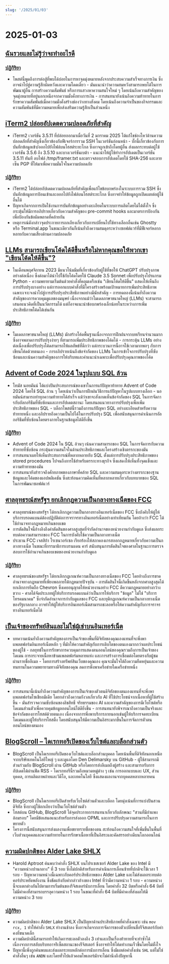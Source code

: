 ```yaml
---
slug: '/2025/01/03'
---
```


# 2025-01-03

## [ฉันรวยและไม่รู้ว่าจะทำอะไรดี](https://vinay.sh/i-am-rich-and-have-no-idea-what-to-do-with-my-life/)

### [ปฏิกิริยา](https://news.ycombinator.com/item?id=42579873)

- โพสต์นี้พูดถึงการต่อสู้ที่พบได้บ่อยในการหาจุดมุ่งหมายหลังจากประสบความสำเร็จทางการเงิน ซึ่งอาจนำไปสู่ความรู้สึกผิดหวังและความโดดเดี่ยว - มันแนะนำว่าความสมหวังสามารถพบได้ในการพัฒนาผู้อื่น การสร้างความสัมพันธ์ หรือการแสวงหาความสนใจใหม่ ๆ โดยเน้นถึงความสำคัญของจุดมุ่งหมายที่อยู่นอกเหนือจากความมั่งคั่งทางการเงิน - การสนทนายังเน้นถึงความท้าทายในการรักษาความสัมพันธ์เมื่อความมั่งคั่งสร้างช่องว่างทางสังคม โดยเน้นถึงความจำเป็นของกิจกรรมและความสัมพันธ์ที่มีความหมายเพื่อส่งเสริมความรู้สึกเป็นส่วนหนึ่ง

## [iTerm2 ปล่อยอัปเดตความปลอดภัยที่สำคัญ](https://iterm2.com/downloads/stable/iTerm2-3_5_11.changelog)

- iTerm2 เวอร์ชัน 3.5.11 ที่ปล่อยออกมาเมื่อวันที่ 2 มกราคม 2025 ได้แก้ไขช่องโหว่ด้านความปลอดภัยที่สำคัญซึ่งเกี่ยวข้องกับฟีเจอร์การรวม SSH ในเวอร์ชันก่อนหน้า - บั๊กนี้เกี่ยวข้องกับการบันทึกข้อมูลเข้า/ออกไปยังไฟล์บนโฮสต์ระยะไกล ซึ่งอาจถูกเข้าถึงโดยผู้อื่น ส่งผลกระทบต่อผู้ใช้เวอร์ชัน 3.5.6 ถึง 3.5.10 และบางเวอร์ชันเบต้า - แนะนำให้ผู้ใช้ทำการอัปเดตเป็นเวอร์ชัน 3.5.11 ทันที ลบไฟล์ /tmp/framer.txt และตรวจสอบการอัปเดตโดยใช้ SHA-256 และลายเซ็น PGP ที่ให้มาเพื่อความมั่นใจในความปลอดภัย

### [ปฏิกิริยา](https://news.ycombinator.com/item?id=42579472)

- iTerm2 ได้ปล่อยอัปเดตความปลอดภัยที่สำคัญเพื่อแก้ไขข้อบกพร่องในระบบการรวม SSH ซึ่งบันทึกข้อมูลการป้อนเข้าและออกไปยังไฟล์บนโฮสต์ระยะไกล ซึ่งอาจทำให้ข้อมูลถูกเปิดเผยต่อผู้ใช้อื่นได้
- ปัญหาเกิดจากการเปิดใช้งานการบันทึกข้อมูลอย่างละเอียดในระบบการผลิตโดยไม่ได้ตั้งใจ ซึ่งกระตุ้นให้มีการอภิปรายเกี่ยวกับความสำคัญของ pre-commit hooks และมาตรการป้องกันเพื่อป้องกันข้อผิดพลาดที่คล้ายกัน
- เหตุการณ์ดังกล่าวจุดประกายการถกเถียงเกี่ยวกับการเปลี่ยนไปใช้ทางเลือกอื่นเช่น Ghostty หรือ Terminal.app ในขณะเดียวกันก็เน้นย้ำถึงความสมดุลระหว่างซอฟต์แวร์ที่มีฟีเจอร์หลากหลายกับความเสี่ยงด้านความปลอดภัย

## [LLMs สามารถเขียนโค้ดได้ดีขึ้นหรือไม่หากคุณขอให้พวกเขา "เขียนโค้ดให้ดีขึ้น"?](https://minimaxir.com/2025/01/write-better-code/)

- ในเดือนพฤศจิกายน 2023 มีแนวโน้มมีมที่เกี่ยวข้องกับผู้ใช้ที่ขอให้ ChatGPT ปรับปรุงภาพอย่างต่อเนื่อง ซึ่งต่อมาได้นำไปใช้กับโค้ดโดยใช้ Claude 3.5 Sonnet เพื่อปรับปรุงโปรแกรม Python - ความพยายามเริ่มต้นด้วยคำสั่งที่คลุมเครือเช่น "เขียนโค้ดให้ดีขึ้น" แสดงให้เห็นถึงการปรับปรุงบางอย่าง แต่การออกแบบคำสั่งที่มีโครงสร้างพร้อมเป้าหมายการเพิ่มประสิทธิภาพเฉพาะเจาะจงนำไปสู่การปรับปรุงประสิทธิภาพอย่างมีนัยสำคัญ - การทดลองนี้เน้นย้ำถึงความสำคัญของการควบคุมดูแลของมนุษย์ เนื่องจากแม้ว่าโมเดลภาษาขนาดใหญ่ (LLMs) จะสามารถเสนอแนวคิดที่เป็นนวัตกรรมได้ แต่ก็อาจแนะนำข้อบกพร่องเล็กน้อยในระหว่างการเพิ่มประสิทธิภาพโค้ดได้เช่นกัน

### [ปฏิกิริยา](https://news.ycombinator.com/item?id=42584400)

- โมเดลภาษาขนาดใหญ่ (LLMs) มักสร้างโค้ดพื้นฐานเนื่องจากการฝึกฝนจากบทเรียนจำนวนมาก ซึ่งอาจพลาดการปรับปรุงง่ายๆ ที่สามารถเพิ่มประสิทธิภาพของโค้ดได้ - การกระตุ้น LLMs อย่างต่อเนื่องเพื่อปรับปรุงโค้ดสามารถให้ผลลัพธ์ที่ดีกว่า แต่กระบวนการนี้อาจใช้เวลามากพอๆ กับการเขียนโค้ดด้วยตนเอง - การอภิปรายเน้นถึงข้อจำกัดของ LLMs ในการเข้าใจการปรับปรุงที่ซับซ้อนและเน้นความสำคัญของการให้บริบทและคำแนะนำเฉพาะเพื่อปรับปรุงคุณภาพของโค้ด

## [Advent of Code 2024 ในรูปแบบ SQL ล้วน](http://databasearchitects.blogspot.com/2024/12/advent-of-code-2024-in-pure-sql.html)

- โทมัส นอยมันน์ ได้แบ่งปันประสบการณ์ของเขาในการแก้ปัญหาท้าทาย Advent of Code 2024 โดยใช้ SQL ล้วน ๆ โดยเน้นว่าเป็นการฝึกฝนวิธีการแก้ปัญหาในรูปแบบทางเลือก - นอยมันน์สามารถทำทุกความท้าทายได้สำเร็จ แม้ว่าเขาจะสังเกตเห็นข้อจำกัดของ SQL ในการจัดการกับอัลกอริธึมที่ซับซ้อนและการอัปเดตสถานะ โดยเสนอแนวทางการปรับปรุงเพื่อเพิ่มประสิทธิภาพของ SQL - บล็อกโพสต์นี้รวมถึงการแก้ปัญหา SQL อย่างละเอียดสำหรับความท้าทายหนึ่ง และอภิปรายถึงความเป็นไปได้ในการปรับปรุง SQL เพื่อสนับสนุนการดำเนินการอัลกอริธึมที่ซับซ้อนโดยตรงภายในฐานข้อมูลได้ดียิ่งขึ้น

### [ปฏิกิริยา](https://news.ycombinator.com/item?id=42577736)

- Advent of Code 2024 ใน SQL ล้วนๆ เน้นความสามารถของ SQL ในการจัดการกับความท้าทายที่ซับซ้อน กระตุ้นความสนใจในด้านประสิทธิภาพและโครงสร้างเชิงตรรกะของมัน
- การสนทนาเผยให้เห็นประสบการณ์ที่หลากหลายกับ SQL ตั้งแต่การปรับปรุงประสิทธิภาพของ stored procedures ไปจนถึงการใช้สำหรับตรรกะทางธุรกิจ ซึ่งแสดงให้เห็นทั้งจุดแข็งและความท้าทายของมัน
- การสนทนายังสำรวจถึงศักยภาพของภาษาที่คล้าย SQL และความสมดุลระหว่างตรรกะของฐานข้อมูลและโค้ดของแอปพลิเคชัน ซึ่งสะท้อนความคิดเห็นที่หลากหลายเกี่ยวกับบทบาทของ SQL ในการพัฒนาซอฟต์แวร์

## [ศาลอุทธรณ์สหรัฐฯ ยกเลิกกฎความเป็นกลางทางเน็ตของ FCC](https://www.tvtechnology.com/news/sixth-circuit-of-appeals-strikes-down-fccs-net-neutrality-rules)

- ศาลอุทธรณ์ของสหรัฐฯ ได้ยกเลิกกฎความเป็นกลางทางอินเทอร์เน็ตของ FCC ซึ่งบังคับให้ผู้ให้บริการบรอดแบนด์ต้องปฏิบัติต่อการจราจรทางอินเทอร์เน็ตอย่างเท่าเทียมกัน โดยอ้างว่า FCC ได้ใช้อำนาจทางกฎหมายเกินขอบเขต
- การตัดสินใจนี้อ้างอิงถึงคำตัดสินของศาลสูงสุดที่จำกัดอำนาจของหน่วยงานกำกับดูแล ซึ่งส่งผลกระทบต่อความสามารถของ FCC ในการบังคับใช้ความเป็นกลางทางเน็ต
- ประธาน FCC เจสสิก้า โรเซนวอร์เซล เรียกร้องให้สภาคองเกรสออกกฎหมายเกี่ยวกับความเป็นกลางทางเน็ต ในขณะที่กรรมาธิการเบรนแดน คาร์ สนับสนุนการตัดสินใจของศาลในฐานะการตรวจสอบการใช้อำนาจเกินขอบเขตของหน่วยงานกำกับดูแล

### [ปฏิกิริยา](https://news.ycombinator.com/item?id=42578237)

- ศาลอุทธรณ์ของสหรัฐฯ ได้ยกเลิกกฎเกณฑ์ความเป็นกลางทางเน็ตของ FCC โดยอ้างถึงการขาดอำนาจทางกฎหมายที่เพียงพอภายใต้กฎหมายปัจจุบัน - การตัดสินใจนี้เกิดขึ้นหลังจากศาลสูงสุดได้ยกเลิกการยึดถือ Chevron ซึ่งเคยอนุญาตให้หน่วยงานอย่าง FCC ตีความกฎหมายอย่างกว้างขวาง - ศาลได้จัดประเภทผู้ให้บริการบรอดแบนด์ว่าเป็นการให้บริการ "ข้อมูล" ไม่ใช่ "บริการโทรคมนาคม" ซึ่งจำกัดอำนาจการกำกับดูแลของ FCC และยุติกฎเกณฑ์ความเป็นกลางทางเน็ตของรัฐบาลกลาง อาจทำให้ผู้ให้บริการอินเทอร์เน็ตสามารถชะลอหรือให้ความสำคัญกับการจราจรทางอินเทอร์เน็ตได้

## [เป็นเจ้าของทรัพย์สินและไม่ใช่ผู้เช่าบนอินเทอร์เน็ต](https://den.dev/blog/be-a-property-owner-not-a-renter-on-the-internet/)

- บทความเน้นย้ำถึงความสำคัญของการเป็นเจ้าของพื้นที่ดิจิทัลของคุณเองแทนที่จะพึ่งพาแพลตฟอร์มอินเทอร์เน็ตหลัก ๆ ที่มักให้ความสำคัญกับการเติบโตของตนเองมากกว่าผลประโยชน์ของผู้ใช้ - กลยุทธ์ในการรักษาการควบคุมการแสดงตนออนไลน์ของคุณรวมถึงการเป็นเจ้าของโดเมน การกระจายเนื้อหาข้ามแพลตฟอร์มหลายแห่ง และการสร้างการเชื่อมต่อโดยตรงกับผู้ชมผ่านรายชื่ออีเมล - โดยการสร้างทรัพย์สินเว็บของคุณเอง คุณจะมั่นใจได้ถึงความยืดหยุ่นและความทนทานในความพยายามทางดิจิทัลของคุณ ลดการพึ่งพาเครือข่ายใดเครือข่ายหนึ่ง

### [ปฏิกิริยา](https://news.ycombinator.com/item?id=42581119)

- การสนทนานี้เน้นย้ำถึงความสำคัญของการเป็นเจ้าของตัวตนดิจิทัลของตนเองแทนที่จะพึ่งพาแพลตฟอร์มโซเชียลมีเดีย โดยกล่าวถึงความกังวลเกี่ยวกับ AI ที่ใช้ประโยชน์จากเนื้อหาที่ผู้ใช้สร้างขึ้น - มันสำรวจความซับซ้อนของลิขสิทธิ์ จริยธรรมของ AI และความสำคัญของการมีเว็บไซต์หรือโดเมนส่วนตัวเพื่อควบคุมข้อมูลออนไลน์ได้ดียิ่งขึ้น - การสนทนายังพิจารณาถึงความเป็นจริงและข้อจำกัดของการโฮสต์ด้วยตนเอง เนื่องจากการพึ่งพาบริการภายนอกเช่นผู้ให้บริการจดทะเบียนโดเมนและผู้ให้บริการโฮสติ้ง โดยสนับสนุนให้มีความเป็นอิสระมากขึ้นในการจัดการตัวตนออนไลน์ของตนเอง

## [BlogScroll – ไดเรกทอรีเปิดของเว็บไซต์และบล็อกส่วนตัว](https://blogscroll.com/)

- BlogScroll เป็นไดเรกทอรีเปิดของเว็บไซต์และบล็อกส่วนบุคคล โดยเน้นพื้นที่ดิจิทัลนอกเหนือจากบริษัทเทคโนโลยีใหญ่ ๆ และดูแลโดย Den Delimarsky บน GitHub - ผู้ใช้สามารถมีส่วนร่วมกับ BlogScroll ผ่าน GitHub หรือโดยการส่งอีเมลถึงผู้สร้าง และสามารถรับการอัปเดตได้ผ่านฟีด RSS - ไดเรกทอรีนี้รวมถึงหมวดหมู่ต่าง ๆ เช่น การออกแบบและ UX, ส่วนบุคคล, การผลิตภาพถ่ายและวิดีโอ, และเทคโนโลยี ซึ่งแสดงผลงานจากบุคคลหลากหลายคน

### [ปฏิกิริยา](https://news.ycombinator.com/item?id=42583086)

- BlogScroll เป็นไดเรกทอรีเปิดสำหรับเว็บไซต์ส่วนตัวและบล็อก โดยมุ่งเน้นที่การแบ่งปันสวนดิจิทัล ซึ่งบางผู้ใช้ถกเถียงว่าเป็นเว็บไซต์ส่วนตัว
- โฮสต์บน GitHub, BlogScroll ได้จุดประกายการสนทนาเกี่ยวกับลักษณะ "สวนที่มีกำแพงล้อมรอบ" โดยมีข้อเสนอแนะสำหรับการส่งออก OPML และการปรับปรุงความสามารถในการขยายตัว
- โครงการนี้สนับสนุนการส่งผลงานเพื่อขยายรายชื่อของตน สะท้อนถึงความสนใจที่เพิ่มขึ้นในพื้นที่เว็บส่วนบุคคลและความท้าทายในการรักษาเนื้อหาที่เป็นอิสระและคัดสรรอย่างดีบนโลกออนไลน์

## [ความผิดปกติของ Alder Lake SHLX](https://tavianator.com/2025/shlx.html)

- Harold Aptroot ค้นพบว่าคำสั่ง SHLX บนโปรเซสเซอร์ Alder Lake ของ Intel มี "ความหน่วงปานกลาง" ที่ 3 รอบ ซึ่งไม่ปกติสำหรับการดำเนินการเลื่อนซ้ายที่ปกติจะใช้เวลา 1 รอบ - ปัญหาความหน่วงนี้เฉพาะกับคอร์ประสิทธิภาพของ Alder Lake และไม่ส่งผลกระทบต่อคอร์ประหยัดพลังงาน ซึ่งขัดแย้งกับคำกล่าวอ้างของ Intel ที่ว่ามีความหน่วง 1 รอบ - ความหน่วงนี้จะแตกต่างกันไปตามการเริ่มต้นของรีจิสเตอร์นับการเลื่อน โดยคำสั่ง 32 บิตหรือคำสั่ง 64 บิตที่ไม่มีค่าคงที่สามารถบรรลุความหน่วง 1 รอบ ในขณะที่คำสั่ง 64 บิตที่มีค่าคงที่ส่งผลให้มีความหน่วง 3 รอบ

### [ปฏิกิริยา](https://news.ycombinator.com/item?id=42579969)

- ความผิดปกติของ Alder Lake SHLX เป็นปัญหาด้านประสิทธิภาพที่คำสั่งเฉพาะ เช่น `mov rcx, 1` ทำให้คำสั่ง `SHLX` ทำงานช้าลง ซึ่งอาจเกิดจากการจัดการของตัวเปลี่ยนชื่อรีจิสเตอร์กับค่าคงที่ขนาดเล็ก
- ความผิดปกตินี้สามารถทำให้เกิดการชะลอตัวลงถึง 3 เท่าและเป็นเรื่องท้าทายที่จะทำซ้ำได้ เนื่องจากการสลับบริบทอาจรีเซ็ตสถานะของรีจิสเตอร์ ซึ่งอาจทำให้โค้ดทำงานเร็วขึ้นโดยไม่ตั้งใจ
- ปัญหานี้เพิ่งถูกค้นพบและส่งผลกระทบหลักต่อการนับการเลื่อน ซึ่งมีผลต่อคำสั่งเช่น `SHL` แต่ไม่ใช่คำสั่งอื่นๆ เช่น `ANDN` และโดยทั่วไปแล้วคอมไพเลอร์มักจะไม่คำนึงถึงปัญหานี้

<head>
  <meta property="og:title" content="ฉันรวยและไม่รู้ว่าจะทำอะไรดี" />
  <meta property="og:type" content="website" />
  <meta property="og:image" content="https://og.cho.sh/api/og/?title=%E0%B8%89%E0%B8%B1%E0%B8%99%E0%B8%A3%E0%B8%A7%E0%B8%A2%E0%B9%81%E0%B8%A5%E0%B8%B0%E0%B9%84%E0%B8%A1%E0%B9%88%E0%B8%A3%E0%B8%B9%E0%B9%89%E0%B8%A7%E0%B9%88%E0%B8%B2%E0%B8%88%E0%B8%B0%E0%B8%97%E0%B8%B3%E0%B8%AD%E0%B8%B0%E0%B9%84%E0%B8%A3%E0%B8%94%E0%B8%B5&subheading=%E0%B8%A7%E0%B8%B1%E0%B8%99%E0%B8%A8%E0%B8%B8%E0%B8%81%E0%B8%A3%E0%B9%8C%E0%B8%97%E0%B8%B5%E0%B9%88%203%20%E0%B8%A1%E0%B8%81%E0%B8%A3%E0%B8%B2%E0%B8%84%E0%B8%A1%202568%3A%20%E0%B8%AA%E0%B8%A3%E0%B8%B8%E0%B8%9B%E0%B8%82%E0%B9%88%E0%B8%B2%E0%B8%A7%E0%B9%81%E0%B8%AE%E0%B9%87%E0%B8%81%E0%B9%80%E0%B8%81%E0%B8%AD%E0%B8%A3%E0%B9%8C" />
</head>
